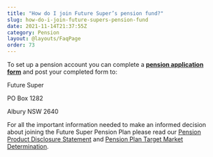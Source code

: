 ```yaml
---
title: "How do I join Future Super’s pension fund?"
slug: how-do-i-join-future-supers-pension-fund
date: 2021-11-14T21:37:55Z
category: Pension 
layout: @layouts/FaqPage
order: 73
---
```


To set up a pension account you can complete a [**pension application form**](http://futuresuper.com.au/pensionpaperapplicationform) and post your completed form to:

Future Super

PO Box 1282

Albury NSW 2640

For all the important information needed to make an informed decision about joining the Future Super Pension Plan please read our [Pension Product Disclosure Statement](https://www.futuresuper.com.au/pppds) and [Pension Plan Target Market Determination](https://www.futuresuper.com.au/pension-tmd).
